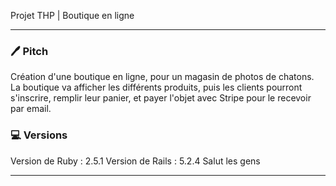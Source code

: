 Projet THP | Boutique en ligne

--------------------------------------------

### 🖊 Pitch

Création d'une boutique en ligne, pour un magasin de photos de chatons. La boutique va afficher les différents produits, puis les clients pourront s'inscrire, remplir leur panier, et payer l'objet avec Stripe pour le recevoir par email.

### 💻 Versions

Version de Ruby : 2.5.1
Version de Rails : 5.2.4
Salut les gens

--------------------------------------------
